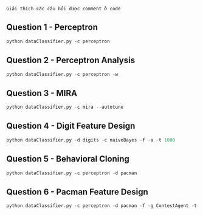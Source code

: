 
```Giải thích các câu hỏi được comment ở code```

## Question 1 - Perceptron

```python
python dataClassifier.py -c perceptron 
```

## Question 2 - Perceptron Analysis

```python
python dataClassifier.py -c perceptron -w 
```

## Question 3 - MIRA
```python
python dataClassifier.py -c mira --autotune 
```

## Question 4 - Digit Feature Design
```python
python dataClassifier.py -d digits -c naiveBayes -f -a -t 1000  
```

## Question 5 - Behavioral Cloning
```python
python dataClassifier.py -c perceptron -d pacman
```

## Question 6 - Pacman Feature Design
```python
python dataClassifier.py -c perceptron -d pacman -f -g ContestAgent -t 1000 -s 1000
```


